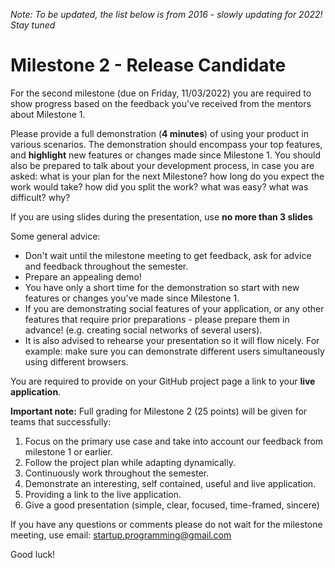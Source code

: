*Note:  To be updated, the list below is from 2016 - slowly updating for 2022! Stay tuned*

# Milestone 2 - Release Candidate

For the second milestone (due on Friday, 11/03/2022) you are required to show progress based on the feedback you've received from the mentors about Milestone 1.

Please provide a full demonstration (**4 minutes**) of using your product in various scenarios. The demonstration should encompass your top features, and **highlight** new features or changes made since Milestone 1.
You should also be prepared to talk about your development process, in case you are asked: what is your plan for the next Milestone? how long do you expect the work would take? how did you split the work? what was easy? what was difficult? why?

If you are using slides during the presentation, use **no more than 3 slides**

Some general advice:

- Don't wait until the milestone meeting to get feedback, ask for advice and feedback throughout the semester.
- Prepare an appealing demo!
- You have only a short time for the demonstration so start with new features or changes you've made since Milestone 1.
- If you are demonstrating social features of your application, or any other features that require prior preparations - please prepare them in advance! (e.g. creating social networks of several users). 
- It is also advised to rehearse your presentation so it will flow nicely. For example: make sure you can demonstrate different users simultaneously using different browsers.

You are required to provide on your GitHub project page a link to your **live application**.

**Important note:** Full grading for Milestone 2 (25 points) will be given for teams that successfully:

1. Focus on the primary use case and take into account our feedback from milestone 1 or earlier.
2. Follow the project plan while adapting dynamically.
3. Continuously work throughout the semester.
4. Demonstrate an interesting, self contained, useful and live application.
5. Providing a link to the live application.
6. Give a good presentation (simple, clear, focused, time-framed, sincere)

If you have any questions or comments please do not wait for the milestone meeting, use email: [startup.programming@gmail.com](mailto:startup.programming@gmail.com)

Good luck!
